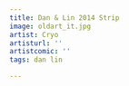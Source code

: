 ```yaml
---
title: Dan & Lin 2014 Strip
image: oldart_it.jpg
artist: Cryo
artisturl: ''
artistcomic: ''
tags: dan lin

---
```

